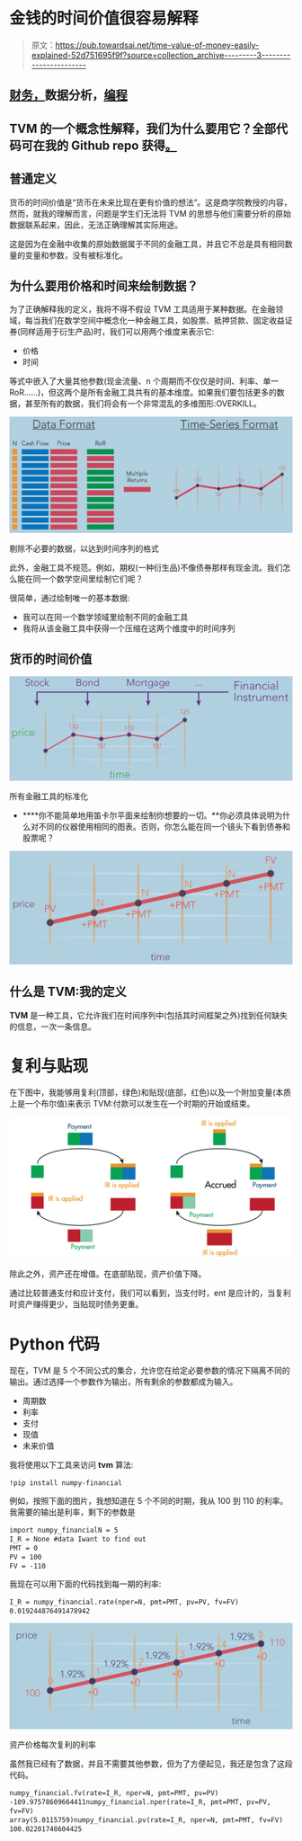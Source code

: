 # 金钱的时间价值很容易解释

> 原文：<https://pub.towardsai.net/time-value-of-money-easily-explained-52d751695f9f?source=collection_archive---------3----------------------->

## [财务，](https://towardsai.net/p/category/data-analysis)数据分析，[编程](https://towardsai.net/p/category/programming)

## TVM 的一个概念性解释，我们为什么要用它？全部代码可在我的 Github repo 获得[。](https://github.com/arditoibryan/Projects/tree/master/20200905_TVM)

## 普通定义

货币的时间价值是“货币在未来比现在更有价值的想法”。这是商学院教授的内容，然而，就我的理解而言，问题是学生们无法将 TVM 的思想与他们需要分析的原始数据联系起来，因此，无法正确理解其实际用途。

这是因为在金融中收集的原始数据属于不同的金融工具，并且它不总是具有相同数量的变量和参数，没有被标准化。

## 为什么要用价格和时间来绘制数据？

为了正确解释我的定义，我将不得不假设 TVM 工具适用于某种数据。在金融领域，每当我们在数学空间中概念化一种金融工具，如股票、抵押贷款、固定收益证券(同样适用于衍生产品)时，我们可以用两个维度来表示它:

*   价格
*   时间

等式中嵌入了大量其他参数(现金流量、n 个周期而不仅仅是时间、利率、单一 RoR……)，但这两个是所有金融工具共有的基本维度。如果我们要包括更多的数据，甚至所有的数据，我们将会有一个非常混乱的多维图形:OVERKILL。

![](img/97726cddbe8b5584d6b4948cdf19a1f4.png)

剔除不必要的数据，以达到时间序列的格式

此外，金融工具不规范。例如，期权(一种衍生品)不像债券那样有现金流。我们怎么能在同一个数学空间里绘制它们呢？

很简单，通过绘制唯一的基本数据:

*   我可以在同一个数学领域里绘制不同的金融工具
*   我将从该金融工具中获得一个压缩在这两个维度中的时间序列

## **货币的时间价值**

![](img/af0893a03710204117369f88b7242576.png)

所有金融工具的标准化

* ****你不能简单地用笛卡尔平面来绘制你想要的一切。**你必须具体说明为什么对不同的仪器使用相同的图表。否则，你怎么能在同一个镜头下看到债券和股票呢？

![](img/0fb2a9292bf89f679a5a4c40d606a736.png)

## 什么是 TVM:我的定义

**TVM** 是一种工具，它允许我们在时间序列中(包括其时间框架之外)找到任何缺失的信息，一次一条信息。

# 复利与贴现

在下图中，我能够用复利(顶部，绿色)和贴现(底部，红色)以及一个附加变量(本质上是一个布尔值)来表示 TVM:付款可以发生在一个时期的开始或结束。

![](img/7a9a432666a0b849c58d02853b1503d6.png)

除此之外，资产还在增值。在底部贴现，资产价值下降。

通过比较普通支付和应计支付，我们可以看到，当支付时，ent 是应计的，当复利时资产赚得更少，当贴现时债务更重。

# Python 代码

现在，TVM 是 5 个不同公式的集合，允许您在给定必要参数的情况下隔离不同的输出。通过选择一个参数作为输出，所有剩余的参数都成为输入。

*   周期数
*   利率
*   支付
*   现值
*   未来价值

我将使用以下工具来访问 **tvm** 算法:

```
!pip install numpy-financial
```

例如，按照下面的图片，我想知道在 5 个不同的时期，我从 100 到 110 的利率。我需要的输出是利率，剩下的参数是

```
import numpy_financialN = 5
I_R = None #data Iwant to find out
PMT = 0
PV = 100
FV = -110
```

我现在可以用下面的代码找到每一期的利率:

```
I_R = numpy_financial.rate(nper=N, pmt=PMT, pv=PV, fv=FV)
0.019244876491478942
```

![](img/0635a0b924641e74b790773face91cbc.png)

资产价格每次复利的利率

虽然我已经有了数据，并且不需要其他参数，但为了方便起见，我还是包含了这段代码。

```
numpy_financial.fv(rate=I_R, nper=N, pmt=PMT, pv=PV)
-109.97578609664411numpy_financial.nper(rate=I_R, pmt=PMT, pv=PV, fv=FV)
array(5.0115759)numpy_financial.pv(rate=I_R, nper=N, pmt=PMT, fv=FV)
100.02201748604425
```